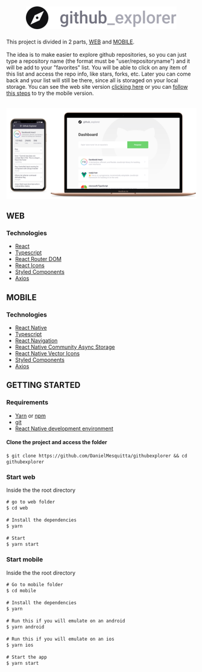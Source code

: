 <h1 align="center">
  <img src="./web/src/assets/logo.svg" width=400 />
</h1>

This project is divided in 2 parts, [WEB](#web) and [MOBILE](#mobile). <br/><br/>
The idea is to make easier to explore github repositories, so you can just type a repository name (the format must be "user/repositoryname") and it will be add 
to your "favorites" list. You will be able to click on any item of this list and access the repo info, like stars, forks, etc. Later you can come back
and your list will still be there, since all is storaged on your local storage. You can see the web site version [clicking here]() or you can [follow this steps]()
to try the mobile version.

<br>
<img src="Mockup.png">
<br>

## WEB

### Technologies

- [React](https://reactjs.org/)
- [Typescript](https://www.typescriptlang.org/)
- [React Router DOM](https://github.com/ReactTraining/react-router/tree/master/packages/react-router-dom)
- [React Icons](https://github.com/react-icons/react-icons)
- [Styled Components](https://styled-components.com/)
- [Axios](https://github.com/axios/axios)


## MOBILE

### Technologies

- [React Native](https://reactnative.dev/)
- [Typescript](https://www.typescriptlang.org/)
- [React Navigation](https://reactnavigation.org/)
- [React Native Community Async Storage](https://github.com/react-native-community/async-storage)
- [React Native Vector Icons](https://github.com/oblador/react-native-vector-icons)
- [Styled Components](https://styled-components.com/)
- [Axios](https://github.com/axios/axios)

## GETTING STARTED

### Requirements

- [Yarn](https://yarnpkg.com/) or [npm](https://www.npmjs.com/)
- [git](https://git-scm.com/)
- [React Native development environment](https://reactnative.dev/docs/environment-setup)

#### Clone the project and access the folder

```shell
$ git clone https://github.com/DanielMesquitta/githubexplorer && cd githubexplorer
```

### Start web

Inside the the root directory

```shell
# go to web folder
$ cd web

# Install the dependencies
$ yarn

# Start
$ yarn start
```

### Start mobile

Inside the the root directory

```shell
# Go to mobile folder
$ cd mobile

# Install the dependencies
$ yarn

# Run this if you will emulate on an android
$ yarn android

# Run this if you will emulate on an ios
$ yarn ios

# Start the app
$ yarn start
```
